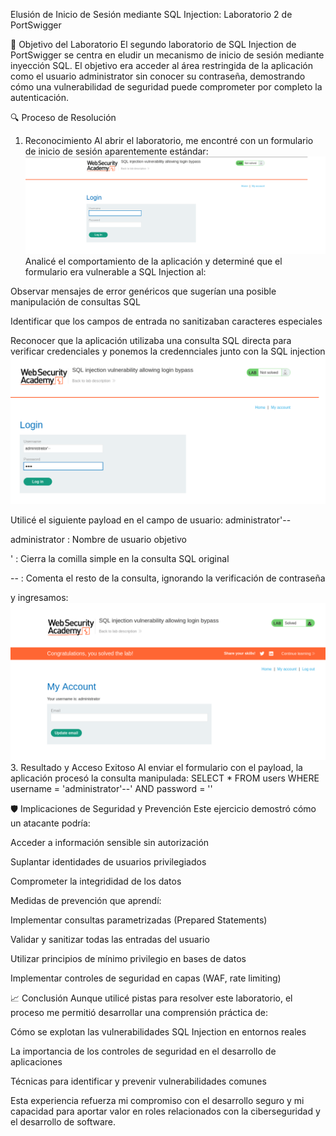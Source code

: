 Elusión de Inicio de Sesión mediante SQL Injection: Laboratorio 2 de PortSwigger

🎯 Objetivo del Laboratorio
El segundo laboratorio de SQL Injection de PortSwigger se centra en eludir un mecanismo de inicio de sesión mediante inyección SQL. El objetivo era acceder al área restringida de la aplicación como el usuario administrator sin conocer su contraseña, demostrando cómo una vulnerabilidad de seguridad puede comprometer por completo la autenticación.

🔍 Proceso de Resolución
1. Reconocimiento
Al abrir el laboratorio, me encontré con un formulario de inicio de sesión aparentemente estándar:
![](https://github.com/yaraDMC/wite-ups-de-portswigger/blob/main/sql-injection/lab2/images/incio.png)
Analicé el comportamiento de la aplicación y determiné que el formulario era vulnerable a SQL Injection al:

Observar mensajes de error genéricos que sugerían una posible manipulación de consultas SQL

Identificar que los campos de entrada no sanitizaban caracteres especiales

Reconocer que la aplicación utilizaba una consulta SQL directa para verificar credenciales
y ponemos la credennciales junto con la SQL injection
![](https://github.com/yaraDMC/wite-ups-de-portswigger/blob/main/sql-injection/lab2/images/sql-injection.png)

Utilicé el siguiente payload en el campo de usuario:
administrator'--

administrator : Nombre de usuario objetivo

' : Cierra la comilla simple en la consulta SQL original

-- : Comenta el resto de la consulta, ignorando la verificación de contraseña

y ingresamos:
![](https://github.com/yaraDMC/wite-ups-de-portswigger/blob/main/sql-injection/lab2/images/finish.png)
3. Resultado y Acceso Exitoso
Al enviar el formulario con el payload, la aplicación procesó la consulta manipulada:
SELECT * FROM users WHERE username = 'administrator'--' AND password = ''

🛡️ Implicaciones de Seguridad y Prevención
Este ejercicio demostró cómo un atacante podría:

Acceder a información sensible sin autorización

Suplantar identidades de usuarios privilegiados

Comprometer la integrididad de los datos

Medidas de prevención que aprendí:

Implementar consultas parametrizadas (Prepared Statements)

Validar y sanitizar todas las entradas del usuario

Utilizar principios de mínimo privilegio en bases de datos

Implementar controles de seguridad en capas (WAF, rate limiting)

📈 Conclusión
Aunque utilicé pistas para resolver este laboratorio, el proceso me permitió desarrollar una comprensión práctica de:

Cómo se explotan las vulnerabilidades SQL Injection en entornos reales

La importancia de los controles de seguridad en el desarrollo de aplicaciones

Técnicas para identificar y prevenir vulnerabilidades comunes

Esta experiencia refuerza mi compromiso con el desarrollo seguro y mi capacidad para aportar valor en roles relacionados con la ciberseguridad y el desarrollo de software.

